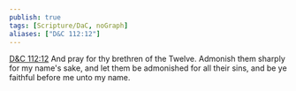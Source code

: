 ```yaml
---
publish: true
tags: [Scripture/DaC, noGraph]
aliases: ["D&C 112:12"]
---
```

[D&C 112:12](https://churchofjesuschrist.org/study/scriptures/dc-testament/dc/112?lang=eng&id=p12#p12) And pray for thy brethren of the Twelve. Admonish them sharply for my name's sake, and let them be admonished for all their sins, and be ye faithful before me unto my name.
